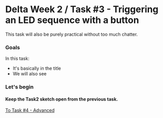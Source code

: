 # Delta Week 2 / Task #3 - Triggering an LED sequence with a button

This task will also be purely practical without too much chatter.

### Goals
In this task:
  - It's basically in the title
  - We will also see
  

    
### Let's begin
 
#### Keep the Task2 sketch open from the previous task.

 
 [To Task #4 - Advanced](https://github.com/dant14/Delta-sessions/tree/main/Week2/Task3)
